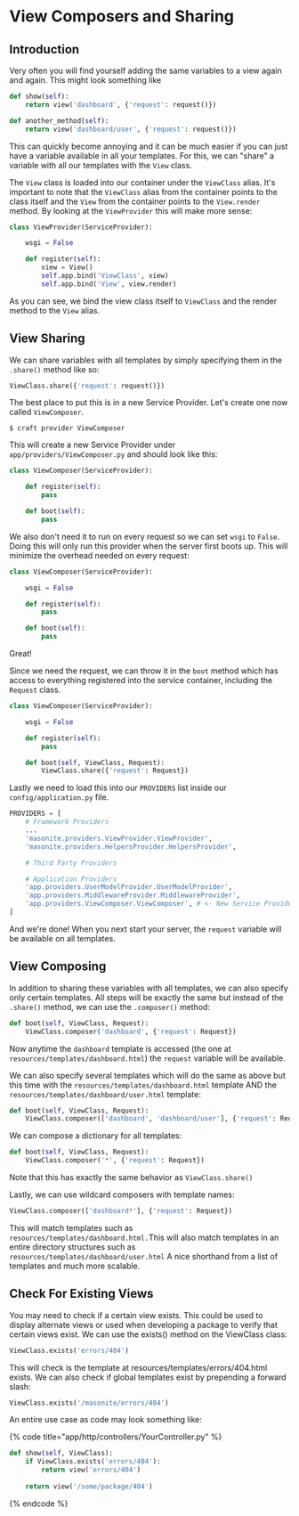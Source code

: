 # View Composers and Sharing

## Introduction

Very often you will find yourself adding the same variables to a view again and again. This might look something like

```python
def show(self):
    return view('dashboard', {'request': request()})

def another_method(self):
    return view('dashboard/user', {'request': request()})
```

This can quickly become annoying and it can be much easier if you can just have a variable available in all your templates. For this, we can "share" a variable with all our templates with the `View` class.

The `View` class is loaded into our container under the `ViewClass` alias. It's important to note that the `ViewClass` alias from the container points to the class itself and the `View` from the container points to the `View.render` method. By looking at the `ViewProvider` this will make more sense:

```python
class ViewProvider(ServiceProvider):

    wsgi = False

    def register(self):
        view = View()
        self.app.bind('ViewClass', view)
        self.app.bind('View', view.render)
```

As you can see, we bind the view class itself to `ViewClass` and the render method to the `View` alias.

## View Sharing

We can share variables with all templates by simply specifying them in the `.share()` method like so:

```python
ViewClass.share({'request': request()})
```

The best place to put this is in a new Service Provider. Let's create one now called `ViewComposer`.

```text
$ craft provider ViewComposer
```

This will create a new Service Provider under `app/providers/ViewComposer.py` and should look like this:

```python
class ViewComposer(ServiceProvider):

    def register(self):
        pass

    def boot(self):
        pass
```

We also don't need it to run on every request so we can set `wsgi` to `False`. Doing this will only run this provider when the server first boots up. This will minimize the overhead needed on every request:

```python
class ViewComposer(ServiceProvider):

    wsgi = False

    def register(self):
        pass

    def boot(self):
        pass
```

Great!

Since we need the request, we can throw it in the `boot` method which has access to everything registered into the service container, including the `Request` class.

```python
class ViewComposer(ServiceProvider):

    wsgi = False

    def register(self):
        pass

    def boot(self, ViewClass, Request):
        ViewClass.share({'request': Request})
```

Lastly we need to load this into our `PROVIDERS` list inside our `config/application.py` file.

```python
PROVIDERS = [
    # Framework Providers
    ...
    'masonite.providers.ViewProvider.ViewProvider',
    'masonite.providers.HelpersProvider.HelpersProvider',

    # Third Party Providers

    # Application Providers
    'app.providers.UserModelProvider.UserModelProvider',
    'app.providers.MiddlewareProvider.MiddlewareProvider',
    'app.providers.ViewComposer.ViewComposer', # <- New Service Provider
]
```

And we're done! When you next start your server, the `request` variable will be available on all templates.

## View Composing

In addition to sharing these variables with all templates, we can also specify only certain templates. All steps will be exactly the same but instead of the `.share()` method, we can use the `.composer()` method:

```python
def boot(self, ViewClass, Request):
    ViewClass.composer('dashboard', {'request': Request})
```

Now anytime the `dashboard` template is accessed \(the one at `resources/templates/dashboard.html`\) the `request` variable will be available.

We can also specify several templates which will do the same as above but this time with the `resources/templates/dashboard.html` template AND the `resources/templates/dashboard/user.html` template:

```python
def boot(self, ViewClass, Request):
    ViewClass.composer(['dashboard', 'dashboard/user'], {'request': Request})
```

We can compose a dictionary for all templates:

```python
def boot(self, ViewClass, Request):
    ViewClass.composer('*', {'request': Request})
```

Note that this has exactly the same behavior as `ViewClass.share()`

Lastly, we can use wildcard composers with template names:

```python
ViewClass.composer(['dashboard*'], {'request': Request})
```

This will match templates such as `resources/templates/dashboard.html.`This will also match templates in an entire directory structures such as `resources/templates/dashboard/user.html`  A nice shorthand from a list of templates and much more scalable.

## Check For Existing Views

You may need to check if a certain view exists. This could be used to display alternate views or used when developing a package to verify that certain views exist. We can use the exists\(\) method on the ViewClass class:

```python
ViewClass.exists('errors/404')
```

This will check is the template at resources/templates/errors/404.html exists. We can also check if global templates exist by prepending a forward slash:

```python
ViewClass.exists('/masonite/errors/404')
```

An entire use case as code may look something like:

{% code title="app/http/controllers/YourController.py" %}
```python
def show(self, ViewClass):
    if ViewClass.exists('errors/404'):
        return view('errors/404')
    
    return view('/some/package/404')
```
{% endcode %}

